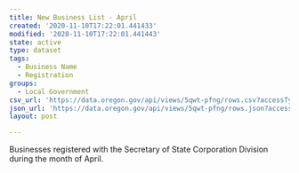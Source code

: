 ```yaml
---
title: New Business List - April
created: '2020-11-10T17:22:01.441433'
modified: '2020-11-10T17:22:01.441443'
state: active
type: dataset
tags:
  - Business Name
  - Registration
groups:
  - Local Government
csv_url: 'https://data.oregon.gov/api/views/5qwt-pfng/rows.csv?accessType=DOWNLOAD'
json_url: 'https://data.oregon.gov/api/views/5qwt-pfng/rows.json?accessType=DOWNLOAD'
layout: post

---
```

Businesses registered with the Secretary of State Corporation Division during the month of April.
